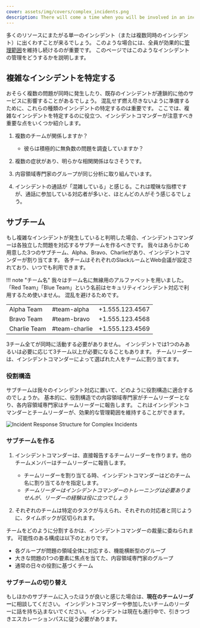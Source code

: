 ```yaml
---
cover: assets/img/covers/complex_incidents.png
description: There will come a time when you will be involved in an incident (or multiple concurrent incidents) which ends up spanning a large number of resources. In these cases it's important for everyone to maintain an effective span of control. This page describes how we manage such incidents.
---
```


多くのリソースにまたがる単一のインシデント（または複数同時のインシデント）に出くわすことが来るでしょう。
このような場合には、全員が効果的に[管理範囲](../training/glossary.md#span-of-control)を維持し続けるのが重要です。
このページではこのようなインシデントの管理をどうするかを説明します。

## 複雑なインシデントを特定する

おそらく複数の問題が同時に発生したり、既存のインシデントが連鎖的に他のサービスに影響することがあるでしょう。
混乱せず燃え尽きないように準備するために、これらの種類のインシデントの特定するのは重要です。
ここでは、複雑なインシデントを特定するのに役立つ、インシデントコマンダーが注意すべき重要な点をいくつか紹介します。

1. 複数のチームが関係しますか？
    * 彼らは積極的に無負数の問題を調査していますか？

1. 複数の症状があり、明らかな相関関係はなさそうです。

1. 内容領域専門家のグループが同じ分析に取り組んでいます。

1. インシデントの通話が「混雑している」と感じる。これは曖昧な指標ですが、通話に参加している対応者が多いと、ほとんどの人がそう感じるでしょう。

## サブチーム

もし複雑なインシデントが発生していると判明した場合、インシデントコマンダーは各独立した問題を対応するサブチームを作るべきです。
我々はあらかじめ用意した3つのサブチーム、Alpha、Bravo、Charlieがあり、インシデントコマンダーが割り当てます。
各チームはそれぞれのSlackルームとWeb会議が設定されており、いつでも利用できます。

!!! note "チーム名"
    我々はチーム名に無線用のアルファベットを用いました。
    「Red Team」「Blue Team」という名前はセキュリティインシデント対応で利用するため使いません。
    混乱を避けるためです。

| | | |
|-|-|-|
| Alpha Team | #team-alpha | +1.555.123.4567 |
| Bravo Team | #team-bravo | +1.555.123.4568 |
| Charlie Team | #team-charlie | +1.555.123.4569 |

3チーム全てが同時に活動する必要がありません。
インシデントでは1つのみあるいは必要に応じて3チーム以上が必要になることもあります。
チームリーダーは、インシデントコマンダーによって選ばれた人をチームに割り当てます。

### 役割構造


サブチームは我々のインシデント対応に置いて、どのように役割構造に適合するのでしょうか。
基本的に、役割構造での内容領域専門家がチームリーダーとなり、各内容領域専門家はチームリーダーに報告します。
これはインシデントコマンダーとチームリーダーが、効果的な管理範囲を維持することができます。


![Incident Response Structure for Complex Incidents](../assets/img/misc/incident_response_roles_sub_teams.png)

### サブチームを作る

1. インシデントコマンダーは、直接報告するチームリーダーを作ります。他のチームメンバーはチームリーダーに報告します。
    * チームリーダーを割り当てる時、インシデントコマンダーはどのチーム名に割り当てるかを指定します。
    * _チームリーダーはインシデントコマンダーのトレーニングは必要ありませんが、リーダーの経験は役に立つでしょう_

1. それぞれのチームは特定のタスクが与えられ、それぞれの対応者と同じように、タイムボックが区切られます。

チームをどのように分割するかは、インシデントコマンダーの裁量に委ねられます。
可能性のある構成は以下のとおりです。

* 各グループが問題の領域全体に対応する、機能横断型のグループ
* 大きな問題の1つの要素に焦点を当てた、内容領域専門家のグループ
* 通常の日々の役割に基づくチーム

### サブチームの切り替え

もしほかのサブチームに入ったほうが良いと感じた場合は、**現在のチームリーダー**に相談してください。
インシデントコマンダーや参加したいチームのリーダーに話を持ち込まないでください。
インシデントは現在も進行中で、引きつづきエスカレーションパスに従う必要があります。
